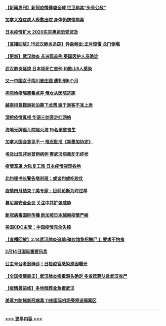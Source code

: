 #### [【新闻周刊】新冠疫情肆虐全球 世卫称其“头号公敌”](../pages/prog202/a102778196.md?t=02160856) 
#### [加拿大疫症病人痊愈出院 身体仍携带病毒](../pages/prog202/a102778061.md?t=02160856) 
#### [日本疫情扩大 2020东京奥运恐受波及](../pages/prog202/a102778049.md?t=02160856) 
#### [【直播回放2.15武汉肺炎追踪】异象频出:正月惊雷 龙门倒塌](../pages/prog202/a102777974.md?t=02160856) 
#### [【更新】武汉肺炎 非洲现首例 泰国医护人员确诊](../pages/prog202/a102770740.md?t=02160856) 
#### [武汉肺炎延烧 日本现死亡首例 和歌山5人感染](../pages/prog202/a102777815.md?t=02160856) 
#### [又一中国女子闯川普庄园 遭判刑6个月](../pages/prog202/a102777673.md?t=02160856) 
#### [抱怨检疫隔离餐点差 俄女从医院逃跑](../pages/prog202/a102777667.md?t=02160856) 
#### [越南拒意籍游轮泊靠下龙湾 逾千游客不准上岸](../pages/prog202/a102777646.md?t=02160856) 
#### [深挖疫情真相 华语三剑客走红网络](../pages/prog202/a102777624.md?t=02160856) 
#### [海地无牌孤儿院陷火海 15名孩童丧生](../pages/prog202/a102777620.md?t=02160856) 
#### [加拿大国会意见不一 推迟批准《美墨加协定》](../pages/prog202/a102777575.md?t=02160856) 
#### [埃及出现非洲首例病例 带武汉病毒却无症状](../pages/prog202/a102777559.md?t=02160856) 
#### [疫情笼罩 大陆复工难 日本疫情突现各地](../pages/prog202/a102777455.md?t=02160856) 
#### [北约秘书长警告塔利班：或谈判或吃败仗](../pages/prog202/a102777442.md?t=02160856) 
#### [疫情四月结束？美专家﹕目前论断为时过早](../pages/prog202/a102777248.md?t=02160856) 
#### [慕尼黑安全会议 关注中共扩张威胁](../pages/prog202/a102777254.md?t=02160856) 
#### [新冠病毒国际传播 新加坡日本越南疫情严峻](../pages/prog202/a102777245.md?t=02160856) 
#### [美国CDC主管：中国疫情完全失控](../pages/prog202/a102777236.md?t=02160856) 
#### [【直播回放】2.14武汉肺炎追踪:殡仪馆急招搬尸工 要求不怕鬼](../pages/prog202/a102777141.md?t=02160856) 
#### [2月14日国际重要讯息](../pages/prog202/a102777073.md?t=02160856) 
#### [公主号台老翁确诊！日检疫官感染原因曝光](../pages/prog202/a102777075.md?t=02160856) 
#### [【全球疫情直击】武汉肺炎病毒源头确定 多省殡葬队赴武汉收尸](../pages/prog202/a102777026.md?t=02160856) 
#### [【疫情最前线】多地殡葬业急援武汉](../pages/prog202/a102776986.md?t=02160856) 
#### [美军方防堵新冠病毒 11座国际机场旁将设隔离区](../pages/prog202/a102776870.md?t=02160856) 

----
#### [ >>> 更早内容 <<< ](../indexes/prog202-earlier.md)
